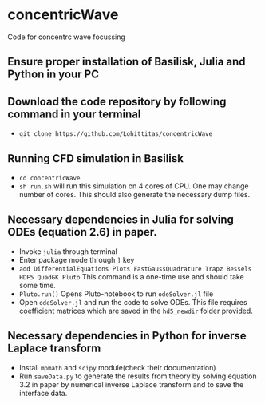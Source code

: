 # concentricWave
Code for concentrc wave focussing

## Ensure proper installation of Basilisk, Julia and Python in your PC

## Download the code repository by following command in your terminal
- `git clone https://github.com/Lohittitas/concentricWave`

## Running CFD simulation in Basilisk
- `cd concentricWave`
- `sh run.sh` will run this simulation on 4 cores of CPU. One may change number of cores. This should also generate the necessary dump files.

## Necessary dependencies in Julia for solving ODEs (equation 2.6) in paper.
- Invoke `julia` through terminal
- Enter package mode through `]` key
- `add DifferentialEquations Plots FastGaussQuadrature Trapz Bessels HDF5 QuadGK Pluto` This command is a one-time use and should take some time.
- `Pluto.run()` Opens Pluto-notebook to run `odeSolver.jl` file
- Open `odeSolver.jl` and run the code to solve ODEs. This file requires coefficient matrices which are saved in the `hd5_newdir` folder provided.

## Necessary dependencies in Python for inverse Laplace transform 
- Install `mpmath` and `scipy` module(check their documentation)
- Run `saveData.py` to generate the results from theory by solving equation 3.2 in paper by numerical inverse Laplace transform and to save the interface data.
